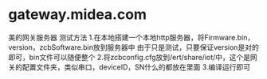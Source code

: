 # gateway.midea.com
美的网关服务器
测试方法
1.在本地搭建一个本地http服务器，将Firmware.bin，version，zcbSoftware.bin放到服务器中
  由于只是测试，只要保证version是对的即可，bin文件可以随便整个
2.将zcbconfig.cfg放到/ert/share/iot/中，这个是网关的配置文件夹，类似串口，deviceID，SN什么的都放在里面
3.编译运行即可
